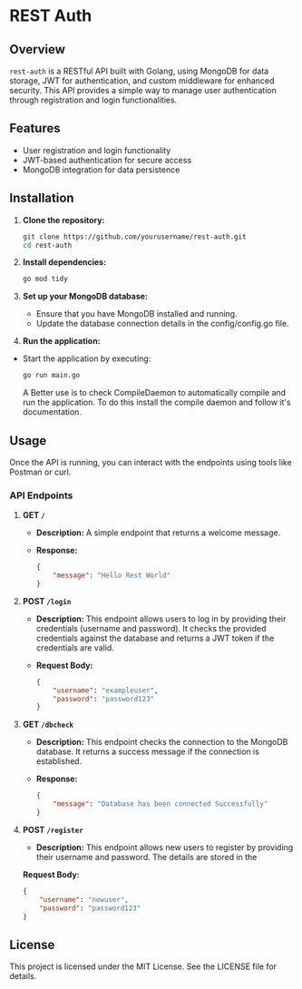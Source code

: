 # REST Auth

## Overview

`rest-auth` is a RESTful API built with Golang, using MongoDB for data storage, JWT for authentication, and custom middleware for enhanced security. This API provides a simple way to manage user authentication through registration and login functionalities.

## Features

-   User registration and login functionality
-   JWT-based authentication for secure access
-   MongoDB integration for data persistence

## Installation

1. **Clone the repository:**

    ```bash
    git clone https://github.com/yourusername/rest-auth.git
    cd rest-auth
    ```

2. **Install dependencies:**
    ```bash
    go mod tidy
    ```
3. **Set up your MongoDB database:**

    - Ensure that you have MongoDB installed and running.
    - Update the database connection details in the config/config.go file.

4. **Run the application:**

-   Start the application by executing:

    ```bash
    go run main.go
    ```

    A Better use is to check CompileDaemon to automatically compile and run the application. To do this install the compile daemon and follow it's documentation.

## Usage

Once the API is running, you can interact with the endpoints using tools like Postman or curl.

### API Endpoints

1.  **GET `/`**

    -   **Description:** A simple endpoint that returns a welcome message.
    -   **Response:**

        ```json
        {
            "message": "Hello Rest World"
        }
        ```

2.  **POST `/login`**

    -   **Description:** This endpoint allows users to log in by providing their credentials (username and password). It checks the provided credentials against the database and returns a JWT token if the credentials are valid.
    -   **Request Body:**

        ```json
        {
            "username": "exampleuser",
            "password": "password123"
        }
        ```

3.  **GET `/dbcheck`**

    -   **Description:** This endpoint checks the connection to the MongoDB database. It returns a success message if the connection is established.
    -   **Response:**

        ```json
        {
            "message": "Database has been connected Successfully"
        }
        ```

4.  **POST `/register`**

    -   **Description:** This endpoint allows new users to register by providing their username and password. The details are stored in the

    **Request Body:**

    ```json
    {
        "username": "newuser",
        "password": "password123"
    }
    ```

## License

This project is licensed under the MIT License. See the LICENSE file for details.

